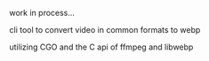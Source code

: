 work in process...

cli tool to convert video in common formats to webp

utilizing CGO and the C api of ffmpeg and libwebp